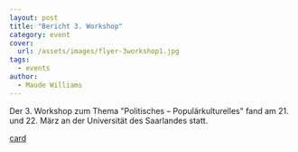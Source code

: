 ```yaml
---
layout: post
title: "Bericht 3. Workshop"
category: event
cover:
  url: /assets/images/flyer-3workshop1.jpg
tags:
  - events
author:
  - Maude Williams
---
```

Der 3. Workshop zum Thema "Politisches – Populärkulturelles" fand am 21. und 22. März an der Universität des Saarlandes statt.

<!-- more -->

[card](flyer-3workshop2)
